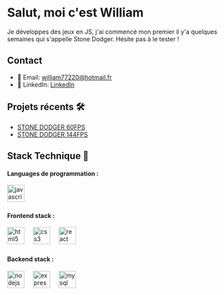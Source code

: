 # Salut, moi c'est William

Je développes des jeux en JS, j'ai commencé mon premier il y'a quelques semaines qui s'appelle Stone Dodger. Hésite pas à le tester !

## Contact
- 📧 Email: william77220@hotmail.fr
- 💼 LinkedIn: [LinkedIn](https://www.linkedin.com/in/william-mercier-pro/)

## Projets récents 🛠️

- [STONE DODGER 60FPS](https://mercierw.github.io/Stone-Dodger_version_60FPS/)
- [STONE DODGER 144FPS](https://mercierw.github.io/Stone-Dodger_version_144FPS/)

## Stack Technique 🌟

<h4 align="left">Languages de programmation :</h4>

<div align="left">
  <img src="https://cdn.jsdelivr.net/gh/devicons/devicon/icons/javascript/javascript-original.svg" height="40" alt="javascript logo"  />
  <img width="12" />
</div>


<h4 align="left">Frontend stack :</h4>

<div align="left">

  <img src="https://cdn.jsdelivr.net/gh/devicons/devicon/icons/html5/html5-original.svg" height="40" alt="html5 logo"  />
  <img width="12" />
  <img src="https://cdn.jsdelivr.net/gh/devicons/devicon/icons/css3/css3-original.svg" height="40" alt="css3 logo"  />
  <img width="12" />
      <img src="https://upload.wikimedia.org/wikipedia/commons/thumb/c/cf/Angular_full_color_logo.svg/512px-Angular_full_color_logo.svg.png?20160527092314" height="40" alt="react logo"  />
  <img width="12" />
</div>

###
</div>

<h4 align="left">Backend stack :</h4>

<div align="left">
  <img src="https://cdn.simpleicons.org/nodedotjs/339933" height="40" alt="nodejs logo"  />
  <img width="12" />
  <img src="https://skillicons.dev/icons?i=express" height="40" alt="express logo"  />
    <img width="12" />
<img src="https://skillicons.dev/icons?i=mysql" height="40" alt="mysql logo"  />
  <img width="12" />
</div>